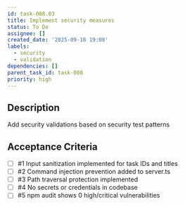 ```yaml
---
id: task-008.03
title: Implement security measures
status: To Do
assignee: []
created_date: '2025-09-10 19:08'
labels:
  - security
  - validation
dependencies: []
parent_task_id: task-008
priority: high
---
```


## Description

Add security validations based on security test patterns

## Acceptance Criteria
<!-- AC:BEGIN -->
- [ ] #1 Input sanitization implemented for task IDs and titles
- [ ] #2 Command injection prevention added to server.ts
- [ ] #3 Path traversal protection implemented
- [ ] #4 No secrets or credentials in codebase
- [ ] #5 npm audit shows 0 high/critical vulnerabilities
<!-- AC:END -->
